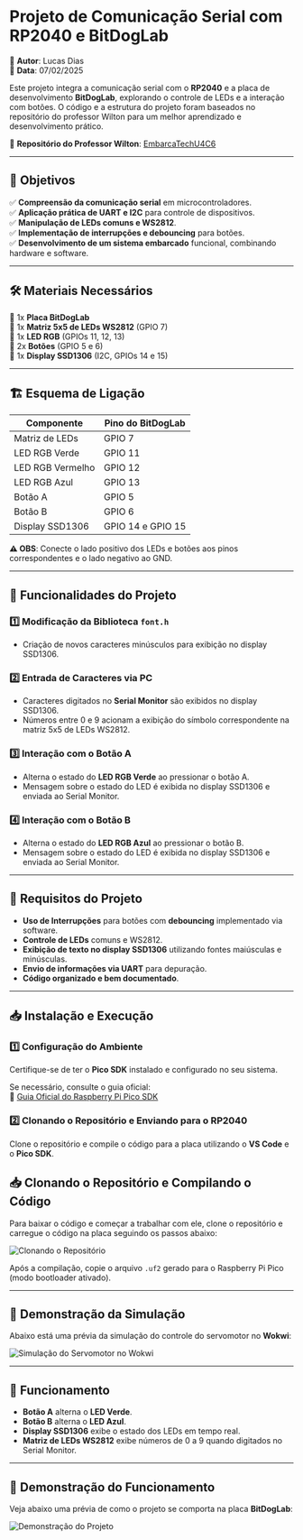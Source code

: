 # **Projeto de Comunicação Serial com RP2040 e BitDogLab**

📌 **Autor**: Lucas Dias  
📆 **Data**: 07/02/2025

Este projeto integra a comunicação serial com o **RP2040** e a placa de desenvolvimento **BitDogLab**, explorando o controle de LEDs e a interação com botões. O código e a estrutura do projeto foram baseados no repositório do professor Wilton para um melhor aprendizado e desenvolvimento prático.

🔗 **Repositório do Professor Wilton**: [EmbarcaTechU4C6](https://github.com/wiltonlacerda/EmbarcaTechU4C6.git)

---

## 📌 **Objetivos**
✅ **Compreensão da comunicação serial** em microcontroladores.  
✅ **Aplicação prática de UART e I2C** para controle de dispositivos.  
✅ **Manipulação de LEDs comuns e WS2812**.  
✅ **Implementação de interrupções e debouncing** para botões.  
✅ **Desenvolvimento de um sistema embarcado** funcional, combinando hardware e software.

---

## 🛠 **Materiais Necessários**
🔹 1x **Placa BitDogLab**  
🔹 1x **Matriz 5x5 de LEDs WS2812** (GPIO 7)  
🔹 1x **LED RGB** (GPIOs 11, 12, 13)  
🔹 2x **Botões** (GPIO 5 e 6)  
🔹 1x **Display SSD1306** (I2C, GPIOs 14 e 15)

---

## 🏗 **Esquema de Ligação**
| Componente        | Pino do BitDogLab   |
|-------------------|---------------------|
| Matriz de LEDs    | GPIO 7              |
| LED RGB Verde     | GPIO 11             |
| LED RGB Vermelho  | GPIO 12             |
| LED RGB Azul      | GPIO 13             |
| Botão A           | GPIO 5              |
| Botão B           | GPIO 6              |
| Display SSD1306   | GPIO 14 e GPIO 15   |

**⚠️ OBS**: Conecte o lado positivo dos LEDs e botões aos pinos correspondentes e o lado negativo ao GND.

---

## 📜 **Funcionalidades do Projeto**
### 1️⃣ **Modificação da Biblioteca `font.h`**
- Criação de novos caracteres minúsculos para exibição no display SSD1306.

### 2️⃣ **Entrada de Caracteres via PC**
- Caracteres digitados no **Serial Monitor** são exibidos no display SSD1306.
- Números entre 0 e 9 acionam a exibição do símbolo correspondente na matriz 5x5 de LEDs WS2812.

### 3️⃣ **Interação com o Botão A**
- Alterna o estado do **LED RGB Verde** ao pressionar o botão A.
- Mensagem sobre o estado do LED é exibida no display SSD1306 e enviada ao Serial Monitor.

### 4️⃣ **Interação com o Botão B**
- Alterna o estado do **LED RGB Azul** ao pressionar o botão B.
- Mensagem sobre o estado do LED é exibida no display SSD1306 e enviada ao Serial Monitor.

---

## 🧰 **Requisitos do Projeto**
- **Uso de Interrupções** para botões com **debouncing** implementado via software.
- **Controle de LEDs** comuns e WS2812.
- **Exibição de texto no display SSD1306** utilizando fontes maiúsculas e minúsculas.
- **Envio de informações via UART** para depuração.
- **Código organizado e bem documentado**.

---

## 📥 **Instalação e Execução**

### 1️⃣ **Configuração do Ambiente**
Certifique-se de ter o **Pico SDK** instalado e configurado no seu sistema.

Se necessário, consulte o guia oficial:  
🔗 [Guia Oficial do Raspberry Pi Pico SDK](https://github.com/raspberrypi/pico-sdk)

### 2️⃣ **Clonando o Repositório e Enviando para o RP2040**
Clone o repositório e compile o código para a placa utilizando o **VS Code** e o **Pico SDK**.

## 📥 Clonando o Repositório e Compilando o Código

Para baixar o código e começar a trabalhar com ele, clone o repositório e carregue o código na placa seguindo os passos abaixo:

![Clonando o Repositório](https://github.com/LucaScripts/Clock-e-Temporizadores/blob/main/docs/Bem-vindo%20-%20Visual%20Studio%20Code%202025-01-31%2018-49-32.gif?raw=true)

Após a compilação, copie o arquivo `.uf2` gerado para o Raspberry Pi Pico (modo bootloader ativado).

---

## 🚦 Demonstração da Simulação

Abaixo está uma prévia da simulação do controle do servomotor no **Wokwi**:

![Simulação do Servomotor no Wokwi](https://github.com/LucaScripts/ComunicaoSerial/blob/main/docs/diagram.json%20-%20ComunicaoSerial%20-%20Visual%20Studio%20Code%202025-02-08%2018-32-16.gif?raw=true)

---

## 🎯 **Funcionamento**
- **Botão A** alterna o **LED Verde**.
- **Botão B** alterna o **LED Azul**.
- **Display SSD1306** exibe o estado dos LEDs em tempo real.
- **Matriz de LEDs WS2812** exibe números de 0 a 9 quando digitados no Serial Monitor.

---

## 🚦 **Demonstração do Funcionamento**

Veja abaixo uma prévia de como o projeto se comporta na placa **BitDogLab**:

![Demonstração do Projeto](https://github.com/LucaScripts/Clock-e-Temporizadores/blob/main/docs/Clock-e-Temporizadores-2%20-%20Visual%20Studio%20Code%202025-01-31%2019-22-00.gif?raw=true)

